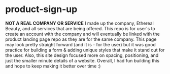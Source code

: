# product-sign-up

**NOT A REAL COMPANY OR SERVICE**
I made up the company, Ethereal Beauty, and all services that are being offered. This repo is for user's to create an account with the company and will eventually be linked with the product landing page repo as they are for the same company. This page may look pretty straight forward (and it is - for the user) but it was good practice for building a form & adding unique styles that make it stand out for the user. Also, this site design focused more on spacing, positioning, and just the smaller minute details of a website. Overall, I had fun building this and hope to keep making it better over time :) 